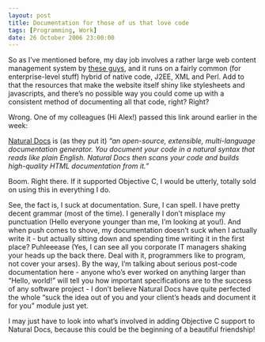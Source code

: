```yaml
---
layout: post
title: Documentation for those of us that love code
tags: [Programming, Work]
date: 26 October 2006 23:00:00
---
```


So as I’ve mentioned before, my day job involves a rather large web content management system by [these guys][1], and it runs on a fairly common (for enterprise-level stuff) hybrid of native code, J2EE, XML and Perl. Add to that the resources that make the website itself shiny like stylesheets and javascripts, and there’s no possible way you could come up with a consistent method of documenting all that code, right? Right?

Wrong. One of my colleagues (Hi Alex!) passed this link around earlier in the week:

[Natural Docs][2] is (as they put it) *“an open-source, extensible, multi-language documentation generator. You document your code in a natural syntax that reads like plain English. Natural Docs then scans your code and builds high-quality HTML documentation from it.”*

Boom. Right there. If it supported Objective C, I would be utterly, totally sold on using this in everything I do.

See, the fact is, I suck at documentation. Sure, I can spell. I have pretty decent grammar (most of the time). I generally I don’t misplace my punctuation (Hello everyone younger than me, I’m looking at you!). And when push comes to shove, my documentation doesn’t suck when I actually write it - but actually sitting down and spending time writing it in the first place? Puhleeease (Yes, I can see all you corporate IT managers shaking your heads up the back there. Deal with it, programmers like to program, not cover your arses). By the way, I’m talking about serious post-code documentation here - anyone who’s ever worked on anything larger than “Hello, world!” will tell you how important specifications are to the success of any software project - I don’t believe Natural Docs have quite perfected the whole “suck the idea out of you and your client’s heads and document it for you” module just yet.

I may just have to look into what’s involved in adding Objective C support to Natural Docs, because this could be the beginning of a beautiful friendship!

 [1]: http://www.interwoven.com/
 [2]: http://www.naturaldocs.org/
